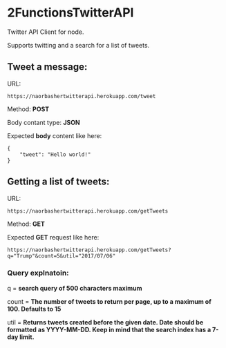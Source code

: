 # 2FunctionsTwitterAPI

Twitter API Client for node. 

Supports twitting and a search for a list of tweets.

## Tweet a message:
URL:
```
https://naorbashertwitterapi.herokuapp.com/tweet
```
Method: **POST**

Body contant type: **JSON**

Expected **body** content like here:
```
{
	"tweet": "Hello world!"
}
```
## Getting a list of tweets:
URL:
```
https://naorbashertwitterapi.herokuapp.com/getTweets
```
Method: **GET**

Expected **GET** request like here:
```
https://naorbashertwitterapi.herokuapp.com/getTweets?q="Trump"&count=5&util="2017/07/06"
```
### Query explnatoin:
q = **search query of 500 characters maximum**

count = **The number of tweets to return per page, up to a maximum of 100. Defaults to 15**

util = **Returns tweets created before the given date. Date should be formatted as YYYY-MM-DD. Keep in mind that the search index has a 7-day limit.**
